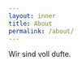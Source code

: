 ```yaml
---
layout: inner
title: About
permalink: /about/
---
```


Wir sind voll dufte.
<!--
   -{% include icon-github.html username="jekyll" %} /
   -[jekyll](https://github.com/jekyll/jekyll)
   -->
